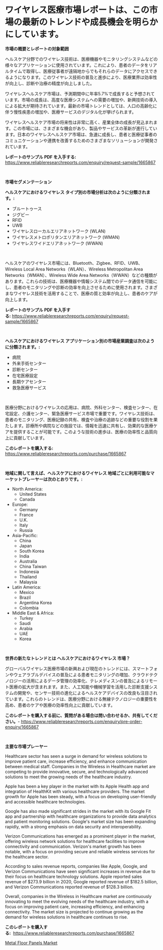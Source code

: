 <p><h1>ワイヤレス医療市場レポートは、この市場の最新のトレンドや成長機会を明らかにしています。</h1></p><p><strong>市場の概要とレポートの対象範囲</strong></p>
<p><p>ヘルスケア分野でのワイヤレス技術は、医療機器やモニタリングシステムなどの様々なアプリケーションに使用されています。これにより、患者のデータをリアルタイムで取得し、医療従事者が遠隔地からでもそれらのデータにアクセスできるようになります。このワイヤレス技術の普及と進歩により、医療業界は効率性が向上し、診断や治療の精度が向上しました。</p><p>ワイヤレスヘルスケア市場は、予測期間中に年率5.7%で成長すると予想されています。市場の成長は、高度な医療システムへの需要の増加や、新興技術の導入による拡大が期待されています。最新の市場トレンドとしては、人口の高齢化に伴う慢性疾患の増加や、医療サービスのデジタル化が挙げられます。</p><p>ワイヤレスヘルスケア市場の将来性は非常に高く、産業全体の成長が見込まれます。この市場には、さまざまな機会があり、製品やサービスの革新が進行しています。日本のワイヤレスヘルスケア市場は、急速に成長し、患者と医療従事者のコミュニケーションや連携を改善するためのさまざまなソリューションが開発されています。</p></p>
<p><strong>レポートのサンプル PDF を入手する:</strong> <a href="https://www.reliableresearchreports.com/enquiry/request-sample/1665867">https://www.reliableresearchreports.com/enquiry/request-sample/1665867</a></p>
<p>&nbsp;</p>
<p><strong>市場セグメンテーション</strong></p>
<p><strong>ヘルスケアにおけるワイヤレス タイプ別の市場分析は次のように分類されます。:</strong></p>
<p><ul><li>ブルートゥース</li><li>ジグビー</li><li>RFID</li><li>UWB</li><li>ワイヤレスローカルエリアネットワーク (WLAN)</li><li>ワイヤレスメトロポリタンエリアネットワーク (WMAN)</li><li>ワイヤレスワイドエリアネットワーク (WWAN)</li></ul></p>
<p>&nbsp;</p>
<p><p>ヘルスケアのワイヤレス市場には、Bluetooth、Zigbee、RFID、UWB、Wireless Local Area Networks（WLAN）、Wireless Metropolitan Area Networks（WMAN）、Wireless Wide Area Networks（WWAN）などの種類があります。これらの技術は、医療機器や情報システム間でのデータ通信を可能にし、患者のモニタリングや診断の効率を向上させるために使用されます。さまざまなワイヤレス技術を活用することで、医療の質と効率が向上し、患者のケアが向上します。</p></p>
<p><strong>レポートのサンプル PDF を入手する:</strong>&nbsp;<a href="https://www.reliableresearchreports.com/enquiry/request-sample/1665867">https://www.reliableresearchreports.com/enquiry/request-sample/1665867</a></p>
<p>&nbsp;</p>
<p><strong> ヘルスケアにおけるワイヤレス アプリケーション別の市場産業調査は次のように分類されます。:</strong></p>
<p><ul><li>病院</li><li>外来手術センター</li><li>診断センター</li><li>在宅医療設定</li><li>長期ケアセンター</li><li>救急医療サービス</li></ul></p>
<p>&nbsp;</p>
<p><p>医療分野におけるワイヤレスの応用は、病院、外科センター、検査センター、在宅設定、介護センター、緊急医療サービス市場で重要です。ワイヤレス技術は、患者のモニタリング、医療記録の共有、検査や治療の追跡などの重要な役割を果たします。診療所や病院などの施設では、情報を迅速に共有し、効果的な医療ケアを提供することが可能です。このような技術の進歩は、医療の効率性と品質向上に貢献しています。</p></p>
<p><strong>このレポートを購入する:</strong>&nbsp; <a href="https://www.reliableresearchreports.com/purchase/1665867">https://www.reliableresearchreports.com/purchase/1665867</a></p>
<p>&nbsp;</p>
<p><strong>地域に関して言えば、ヘルスケアにおけるワイヤレス 地域ごとに利用可能なマーケットプレーヤーは次のとおりです。:</strong></p>
<p><ul>
    <li>
        North America:
        <ul>
            <li>United States</li>
            <li>Canada</li>
        </ul>
    </li>
    <li>
        Europe:
        <ul>
            <li>Germany</li>
            <li>France</li>
            <li>U.K.</li>
            <li>Italy</li>
            <li>Russia</li>
        </ul>
    </li>
    <li>
        Asia-Pacific:
        <ul>
            <li>China</li>
            <li>Japan</li>
            <li>South Korea</li>
            <li>India</li>
            <li>Australia</li>
            <li>China Taiwan</li>
            <li>Indonesia</li>
            <li>Thailand</li>
            <li>Malaysia</li>
        </ul>
    </li>
    <li>
        Latin America:
        <ul>
            <li>Mexico</li>
            <li>Brazil</li>
            <li>Argentina Korea</li>
            <li>Colombia</li>
        </ul>
    </li>
    <li>
        Middle East & Africa:
        <ul>
            <li>Turkey</li>
            <li>Saudi</li>
            <li>Arabia</li>
            <li>UAE</li>
            <li>Korea</li>
        </ul>
    </li>
    </ul></p>
<p>&nbsp;</p>
<p><strong>世界の新たなトレンドとは ヘルスケアにおけるワイヤレス 市場？</strong></p>
<p><p>グローバルワイヤレス医療市場の新興および現在のトレンドには、スマートフォンやウェアラブルデバイスの普及による患者モニタリングの増加、クラウドテクノロジーの活用によるデータ管理の効率化、テレメディスンの普及によるリモート医療の拡大が含まれます。また、人工知能や機械学習を活用した診断支援システムの開発や、センサー技術の進化によるヘルスケアデバイスの改良も注目されています。これらのトレンドは、医療分野における無線テクノロジーの重要性を高め、患者のケアや医療の効率性向上に貢献しています。</p></p>
<p><strong>このレポートを購入する前に、質問がある場合は問い合わせるか、共有してください。</strong>- <a href="https://www.reliableresearchreports.com/enquiry/pre-order-enquiry/1665867">https://www.reliableresearchreports.com/enquiry/pre-order-enquiry/1665867</a></p>
<p>&nbsp;</p>
<p><strong>主要な市場プレーヤー</strong></p>
<p><p>Healthcare sector has seen a surge in demand for wireless solutions to improve patient care, increase efficiency, and enhance communication between medical staff. Companies in the Wireless in Healthcare market are competing to provide innovative, secure, and technologically advanced solutions to meet the growing needs of the healthcare industry.</p><p>Apple has been a key player in the market with its Apple Health app and integration of HealthKit with various healthcare providers. The market growth for Apple has been steady, with a focus on developing user-friendly and accessible healthcare technologies.</p><p>Google has also made significant strides in the market with its Google Fit app and partnership with healthcare organizations to provide data analytics and patient monitoring solutions. Google's market size has been expanding rapidly, with a strong emphasis on data security and interoperability.</p><p>Verizon Communications has emerged as a prominent player in the market, offering wireless network solutions for healthcare facilities to improve connectivity and communication. Verizon's market growth has been notable, with a focus on providing secure and reliable wireless services for the healthcare sector.</p><p>According to sales revenue reports, companies like Apple, Google, and Verizon Communications have seen significant increases in revenue due to their focus on healthcare technology solutions. Apple reported sales revenue of $273.9 billion in 2020, Google reported revenue of $182.5 billion, and Verizon Communications reported revenue of $128.3 billion.</p><p>Overall, companies in the Wireless in Healthcare market are continuously innovating to meet the evolving needs of the healthcare industry, with a focus on improving patient care, increasing efficiency, and enhancing connectivity. The market size is projected to continue growing as the demand for wireless solutions in healthcare continues to rise.</p></p>
<p><strong>このレポートを購入する:</strong>&nbsp;&nbsp;<a href="https://www.reliableresearchreports.com/purchase/1665867">https://www.reliableresearchreports.com/purchase/1665867</a></p>
<p><p><a href="https://angry-finch-aaf.notion.site/Metal-Floor-Panels-Market-Research-Report-Forecasted-for-Period-from-2024-2031-by-Market-Type-Ma-51dc961d3116453990c71ce66d7748be">Metal Floor Panels Market</a></p></p>